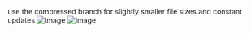 use the compressed branch for slightly smaller file sizes and constant updates
![image](https://github.com/user-attachments/assets/bc7bce77-3abf-4a7d-a7df-6b10ef7168c9)
![image](https://github.com/user-attachments/assets/54e12363-f7c3-4b17-826f-43e606360b88)
